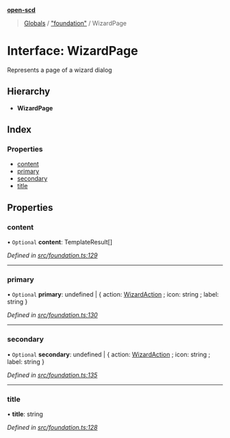 **[open-scd](../README.md)**

> [Globals](../globals.md) / ["foundation"](../modules/_foundation_.md) / WizardPage

# Interface: WizardPage

Represents a page of a wizard dialog

## Hierarchy

* **WizardPage**

## Index

### Properties

* [content](_foundation_.wizardpage.md#content)
* [primary](_foundation_.wizardpage.md#primary)
* [secondary](_foundation_.wizardpage.md#secondary)
* [title](_foundation_.wizardpage.md#title)

## Properties

### content

• `Optional` **content**: TemplateResult[]

*Defined in [src/foundation.ts:129](https://github.com/openscd/open-scd/blob/12e7252/src/foundation.ts#L129)*

___

### primary

• `Optional` **primary**: undefined \| { action: [WizardAction](../modules/_foundation_.md#wizardaction) ; icon: string ; label: string  }

*Defined in [src/foundation.ts:130](https://github.com/openscd/open-scd/blob/12e7252/src/foundation.ts#L130)*

___

### secondary

• `Optional` **secondary**: undefined \| { action: [WizardAction](../modules/_foundation_.md#wizardaction) ; icon: string ; label: string  }

*Defined in [src/foundation.ts:135](https://github.com/openscd/open-scd/blob/12e7252/src/foundation.ts#L135)*

___

### title

•  **title**: string

*Defined in [src/foundation.ts:128](https://github.com/openscd/open-scd/blob/12e7252/src/foundation.ts#L128)*
